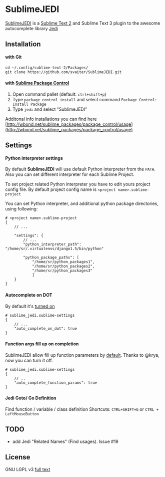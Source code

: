 SublimeJEDI
============

[SublimeJEDI](https://github.com/svaiter/SublimeJEDI) is a [Sublime Text 2](http://www.sublimetext.com/) and Sublime Text 3 plugin
to the awesome autocomplete library [Jedi](https://github.com/davidhalter/jedi)


Installation
------------

#### with Git

    cd ~/.config/sublime-text-2/Packages/
    git clone https://github.com/svaiter/SublimeJEDI.git


#### with [Sublime Package Control](http://wbond.net/sublime_packages/package_control)

 1. Open command pallet (default: `ctrl+shift+p`)
 2. Type `package control install` and select command `Package Control: Install Package`
 3. Type `jedi` and select "SublimeJEDI"

Additonal info installations you can find here [http://wbond.net/sublime_packages/package_control/usage](http://wbond.net/sublime_packages/package_control/usage)

Settings
--------

#### Python interpreter settings

By default **SublimeJEDI** will use default Python interpreter from the `PATH`.
Also you can set different interpreter for each Sublime Project.

To set project related Python interpreter you have to edit yours project config file.
By default project config name is `<project name>.sublime-project`

You can set Python interpreter, and additional python package directories, using following:

    # <project name>.sublime-project
    {
        // ...

        "settings": {
            // ...
            "python_interpreter_path": "/home/sr/.virtualenvs/django1.5/bin/python"

            "python_package_paths": [
                "/home/sr/python_packages1",
                "/home/sr/python_packages2",
                "/home/sr/python_packages3"
                ]
        }
    }

#### Autocomplete on DOT

By default it's [turned on](sublime_jedi.sublime-settings#L10)

    # sublime_jedi.sublime-settings
    {
        // ...
        "auto_complete_on_dot": true
    }

#### Function args fill up on completion

SublimeJEDI allow fill up function parameters by [default](sublime_jedi.sublime-settins#13). Thanks to @krya, now you can turn it off.

	# sublime_jedi.sublime-settings
	{
		// ..
		"auto_complete_function_params": true
	}


#### Jedi Goto/ Go Definition

Find function / variable / class definition
Shortcuts: `CTRL+SHIFT+G` or `CTRL + LeftMouseButton`


TODO
----
 - add Jedi "Related Names" (Find usages). Issue #19


License
-------

GNU LGPL v3 
[full text](http://www.gnu.org/licenses/lgpl.txt)
